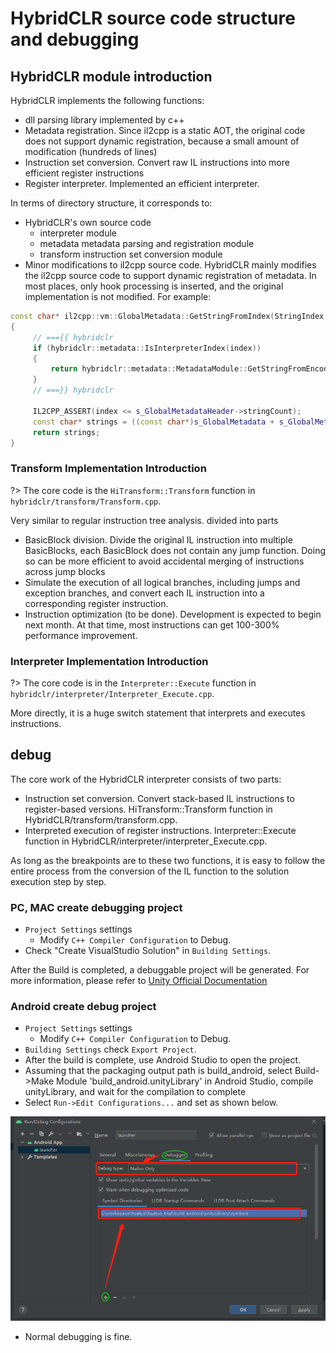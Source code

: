 # HybridCLR source code structure and debugging

## HybridCLR module introduction

HybridCLR implements the following functions:

- dll parsing library implemented by c++
- Metadata registration. Since il2cpp is a static AOT, the original code does not support dynamic registration, because a small amount of modification (hundreds of lines)
- Instruction set conversion. Convert raw IL instructions into more efficient register instructions
- Register interpreter. Implemented an efficient interpreter.

In terms of directory structure, it corresponds to:

- HybridCLR's own source code
   - interpreter module
   - metadata metadata parsing and registration module
   - transform instruction set conversion module
- Minor modifications to il2cpp source code. HybridCLR mainly modifies the il2cpp source code to support dynamic registration of metadata. In most places, only hook processing is inserted, and the original implementation is not modified. For example:

```cpp
const char* il2cpp::vm::GlobalMetadata::GetStringFromIndex(StringIndex index)
{
     // ==={{ hybridclr
     if (hybridclr::metadata::IsInterpreterIndex(index))
     {
         return hybridclr::metadata::MetadataModule::GetStringFromEncodeIndex(index);
     }
     // ===}} hybridclr

     IL2CPP_ASSERT(index <= s_GlobalMetadataHeader->stringCount);
     const char* strings = ((const char*)s_GlobalMetadata + s_GlobalMetadataHeader->stringOffset) + index;
     return strings;
}
```

### Transform Implementation Introduction

?> The core code is the `HiTransform::Transform` function in `hybridclr/transform/Transform.cpp`.

Very similar to regular instruction tree analysis. divided into parts

- BasicBlock division. Divide the original IL instruction into multiple BasicBlocks, each BasicBlock does not contain any jump function. Doing so can be more efficient to avoid accidental merging of instructions across jump blocks
- Simulate the execution of all logical branches, including jumps and exception branches, and convert each IL instruction into a corresponding register instruction.
- Instruction optimization (to be done). Development is expected to begin next month. At that time, most instructions can get 100-300% performance improvement.

### Interpreter Implementation Introduction

?> The core code is in the `Interpreter::Execute` function in `hybridclr/interpreter/Interpreter_Execute.cpp`.

More directly, it is a huge switch statement that interprets and executes instructions.

## debug

The core work of the HybridCLR interpreter consists of two parts:

- Instruction set conversion. Convert stack-based IL instructions to register-based versions. HiTransform::Transform function in HybridCLR/transform/transform.cpp.
- Interpreted execution of register instructions. Interpreter::Execute function in HybridCLR/interpreter/interpreter_Execute.cpp.

As long as the breakpoints are to these two functions, it is easy to follow the entire process from the conversion of the IL function to the solution execution step by step.

### PC, MAC create debugging project

- `Project Settings` settings
   - Modify `C++ Compiler Configuration` to Debug.
- Check "Create VisualStudio Solution" in `Building Settings`.

After the Build is completed, a debuggable project will be generated. For more information, please refer to [Unity Official Documentation](https://docs.unity3d.com/2020.3/Documentation/Manual/windowsstore-debugging-il2cpp.html)

### Android create debug project

- `Project Settings` settings
   - Modify `C++ Compiler Configuration` to Debug.
- `Building Settings` check `Export Project`.
- After the build is complete, use Android Studio to open the project.
- Assuming that the packaging output path is build_android, select Build->Make Module 'build_android.unityLibrary' in Android Studio, compile unityLibrary, and wait for the compilation to complete
- Select `Run->Edit Configurations...` and set as shown below.

![android studio debug](../../img/hybridclr/android_studio_debug.png)
- Normal debugging is fine.
